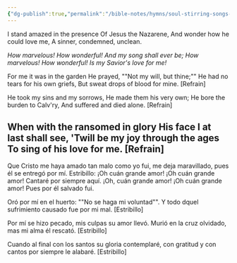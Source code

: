 ```yaml
---
{"dg-publish":true,"permalink":"/bible-notes/hymns/soul-stirring-songs-and-hymns/my-saviour-s-love/","title":"My Saviour's Love","created":"","updated":""}
---
```



I stand amazed in the presence
Of Jesus the Nazarene,
And wonder how he could love me,
A sinner, condemned, unclean.

*How marvelous! How wonderful!
And my song shall ever be;
How marvelous! How wonderful!
Is my Savior's love for me!*

For me it was in the garden
He prayed, ""Not my will, but thine;""
He had no tears for his own griefs,
But sweat drops of blood for mine. [Refrain]

He took my sins and my sorrows,
He made them his very own;
He bore the burden to Calv'ry,
And suffered and died alone. [Refrain]

When with the ransomed in glory
His face I at last shall see,
'Twill be my joy through the ages
To sing of his love for me. [Refrain]
---
Que Cristo me haya amado
tan malo como yo fui,
me deja maravillado,
pues él se entregó por mí.
Estribillo:
¡Oh cuán grande amor! ¡Oh cuán grande amor!
Cantaré por siempre aquí.
¡Oh, cuán grande amor! ¡Oh cuán grande amor!
Pues por él salvado fui.

Oró por mí en el huerto:
""No se haga mi voluntad"".
Y todo dquel sufrimiento
causado fue por mi mal. [Estribillo]

Por mí se hizo pecado,
mis culpas su amor llevó.
Murió en la cruz olvidado,
mas mi alma él rescató. [Estribillo]

Cuando al final con los santos
su gloria contemplaré,
con gratitud y con cantos
por siempre le alabaré. [Estribillo]
